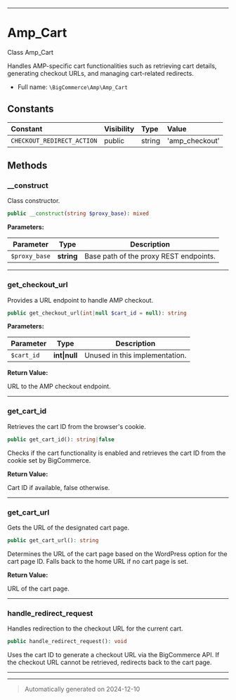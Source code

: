 ***

# Amp_Cart

Class Amp_Cart

Handles AMP-specific cart functionalities such as retrieving cart details,
generating checkout URLs, and managing cart-related redirects.

* Full name: `\BigCommerce\Amp\Amp_Cart`


## Constants

| Constant | Visibility | Type | Value |
|:---------|:-----------|:-----|:------|
|`CHECKOUT_REDIRECT_ACTION`|public|string|&#039;amp_checkout&#039;|


## Methods


### __construct

Class constructor.

```php
public __construct(string $proxy_base): mixed
```








**Parameters:**

| Parameter | Type | Description |
|-----------|------|-------------|
| `$proxy_base` | **string** | Base path of the proxy REST endpoints. |





***

### get_checkout_url

Provides a URL endpoint to handle AMP checkout.

```php
public get_checkout_url(int|null $cart_id = null): string
```








**Parameters:**

| Parameter | Type | Description |
|-----------|------|-------------|
| `$cart_id` | **int&#124;null** | Unused in this implementation. |


**Return Value:**

URL to the AMP checkout endpoint.




***

### get_cart_id

Retrieves the cart ID from the browser's cookie.

```php
public get_cart_id(): string|false
```

Checks if the cart functionality is enabled and retrieves the cart ID
from the cookie set by BigCommerce.







**Return Value:**

Cart ID if available, false otherwise.




***

### get_cart_url

Gets the URL of the designated cart page.

```php
public get_cart_url(): string
```

Determines the URL of the cart page based on the WordPress option
for the cart page ID. Falls back to the home URL if no cart page is set.







**Return Value:**

URL of the cart page.




***

### handle_redirect_request

Handles redirection to the checkout URL for the current cart.

```php
public handle_redirect_request(): void
```

Uses the cart ID to generate a checkout URL via the BigCommerce API.
If the checkout URL cannot be retrieved, redirects back to the cart page.










***


***
> Automatically generated on 2024-12-10
